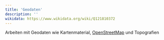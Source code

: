 ```yaml
---
title: 'Geodaten'
description: ''
wikidata: https://www.wikidata.org/wiki/Q121810372
---
```


Arbeiten mit Geodaten wie Kartenmaterial, [OpenStreetMap](https://www.openstreetmap.org/) und Topografien
